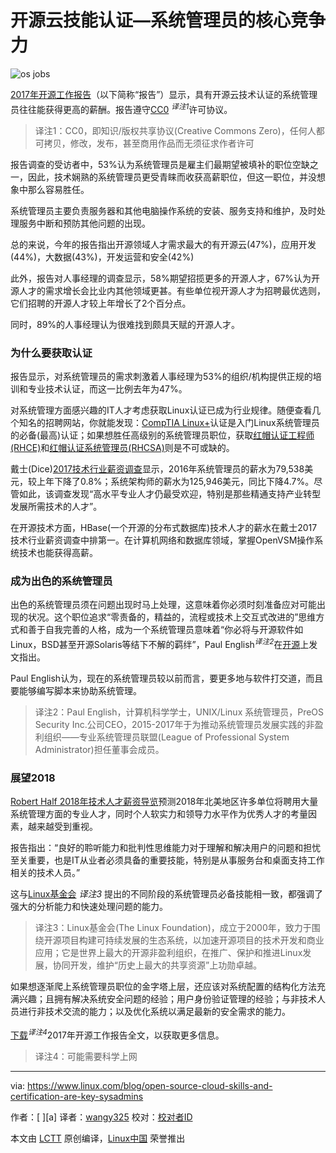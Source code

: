 

开源云技能认证—系统管理员的核心竞争力
=========

![os jobs](https://www.linux.com/sites/lcom/files/styles/rendered_file/public/open-house-sysadmin.jpg?itok=i5FHc3lu "os jobs")

[2017年开源工作报告][1]（以下简称“报告”）显示，具有开源云技术认证的系统管理员往往能获得更高的薪酬。报告遵守[CC0][2] <sup>*译注1*</sup>许可协议。

> 译注1：CC0，即知识/版权共享协议(Creative Commons Zero)，任何人都可拷贝，修改，发布，甚至商用作品而无须征求作者许可

报告调查的受访者中，53%认为系统管理员是雇主们最期望被填补的职位空缺之一，因此，技术娴熟的系统管理员更受青睐而收获高薪职位，但这一职位，并没想象中那么容易胜任。

系统管理员主要负责服务器和其他电脑操作系统的安装、服务支持和维护，及时处理服务中断和预防其他问题的出现。

总的来说，今年的报告指出开源领域人才需求最大的有开源云(47%)，应用开发(44%)，大数据(43%)，开发运营和安全(42%)

此外，报告对人事经理的调查显示，58%期望招揽更多的开源人才，67%认为开源人才的需求增长会比业内其他领域更甚。有些单位视开源人才为招聘最优选则，它们招聘的开源人才较上年增长了2个百分点。

同时，89%的人事经理认为很难找到颇具天赋的开源人才。

### 为什么要获取认证

报告显示，对系统管理员的需求刺激着人事经理为53%的组织/机构提供正规的培训和专业技术认证，而这一比例去年为47%。

对系统管理方面感兴趣的IT人才考虑获取Linux认证已成为行业规律。随便查看几个知名的招聘网站，你就能发现：[CompTIA Linux+][3]认证是入门Linux系统管理员的必备(最高)认证；如果想胜任高级别的系统管理员职位，获取[红帽认证工程师(RHCE)][4]和[红帽认证系统管理员(RHCSA)][5]则是不可或缺的。

戴士(Dice)[2017技术行业薪资调查][6]显示，2016年系统管理员的薪水为79,538美元，较上年下降了0.8%；系统架构师的薪水为125,946美元，同比下降4.7%。尽管如此，该调查发现“高水平专业人才仍最受欢迎，特别是那些精通支持产业转型发展所需技术的人才”。

在开源技术方面，HBase(一个开源的分布式数据库)技术人才的薪水在戴士2017技术行业薪资调查中排第一。在计算机网络和数据库领域，掌握OpenVSM操作系统技术也能获得高薪。

### 成为出色的系统管理员

出色的系统管理员须在问题出现时马上处理，这意味着你必须时刻准备应对可能出现的状况。这个职位追求“零责备的，精益的，流程或技术上交互式改进的”思维方式和善于自我完善的人格，成为一个系统管理员意味着“你必将与开源软件如Linux，BSD甚至开源Solaris等结下不解的羁绊”，Paul English<sup>*译注2*</sup>在[开源][7]上发文指出。

Paul English认为，现在的系统管理员较以前而言，要更多地与软件打交道，而且要能够编写脚本来协助系统管理。

>译注2：Paul English，计算机科学学士，UNIX/Linux 系统管理员，PreOS Security Inc.公司CEO，2015-2017年于为推动系统管理员发展实践的非盈利组织——专业系统管理员联盟(League of Professional System Administrator)担任董事会成员。

### 展望2018

 [Robert Half 2018年技术人才薪资导览][8]预测2018年北美地区许多单位将聘用大量系统管理方面的专业人才，同时个人软实力和领导力水平作为优秀人才的考量因素，越来越受到重视。

 报告指出：“良好的聆听能力和批判性思维能力对于理解和解决用户的问题和担忧至关重要，也是IT从业者必须具备的重要技能，特别是从事服务台和桌面支持工作相关的技术人员。”

 这与[Linux基金会][9] *译注3* 提出的不同阶段的系统管理员必备技能相一致，都强调了强大的分析能力和快速处理问题的能力。
 
 >译注3：Linux基金会(The Linux Foundation)，成立于2000年，致力于围绕开源项目构建可持续发展的生态系统，以加速开源项目的技术开发和商业应用；它是世界上最大的开源非盈利组织，在推广、保护和推进Linux发展，协同开发，维护“历史上最大的共享资源”上功勋卓越。

 如果想逐渐爬上系统管理员职位的金字塔上层，还应该对系统配置的结构化方法充满兴趣；且拥有解决系统安全问题的经验；用户身份验证管理的经验；与非技术人员进行非技术交流的能力；以及优化系统以满足最新的安全需求的能力。

 [下载][10]<sup>*译注4*</sup>2017年开源工作报告全文，以获取更多信息。

>译注4：可能需要科学上网




-----------------------

via: https://www.linux.com/blog/open-source-cloud-skills-and-certification-are-key-sysadmins

作者：[ ][a]
译者：[wangy325](https://github.com/wangy325)
校对：[校对者ID](https://github.com/校对者ID)

本文由 [LCTT](https://github.com/LCTT/TranslateProject) 原创编译，[Linux中国](https://linux.cn/) 荣誉推出

[1]:https://www.linuxfoundation.org/blog/2017-jobs-report-highlights-demand-open-source-skills/
[2]:https://www.linux.com/licenses/category/creative-commons-zero
[3]:https://certification.comptia.org/certifications/linux?tracking=getCertified/certifications/linux.aspx
[4]:https://www.redhat.com/en/services/certification/rhce
[5]:https://www.redhat.com/en/services/certification/rhcsa
[6]:http://marketing.dice.com/pdf/Dice_TechSalarySurvey_2017.pdf?aliId=105832232
[7]:https://opensource.com/article/17/7/truth-about-sysadmins
[8]:https://www.roberthalf.com/salary-guide/technology
[9]:https://www.linux.com/learn/10-essential-skills-novice-junior-and-senior-sysadmins%20%20
[10]:http://bit.ly/2017OSSjobsreport